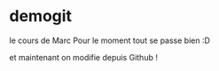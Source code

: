 # demogit
le cours de Marc
Pour le moment tout se passe bien :D 

et maintenant on modifie depuis Github !
